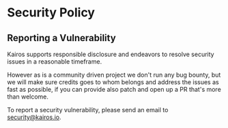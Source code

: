# Security Policy

## Reporting a Vulnerability

Kairos supports responsible disclosure and endeavors to resolve security issues in a reasonable timeframe. 

However as is a community driven project we don't run any bug bounty, but we will make sure credits goes to whom belongs and address the issues as fast as possible, if you can provide also patch and open up a PR that's more than welcome.

To report a security vulnerability, please send an email to security@kairos.io. 